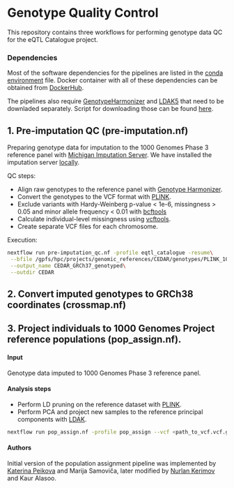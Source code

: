 # Genotype Quality Control
This repository contains three workflows for performing genotype data QC for the eQTL Catalogue project. 

### Dependencies
Most of the software dependencies for the pipelines are listed in the [conda environment](https://github.com/kauralasoo/genotype_qc/blob/master/environment.yml) file. Docker container with all of these dependencies can be obtained from [DockerHub](https://hub.docker.com/repository/docker/eqtlcatalogue/genotype_qc).

The pipelines also require [GenotypeHarmonizer](https://github.com/molgenis/systemsgenetics/wiki/Genotype-Harmonizer) and [LDAK5](http://dougspeed.com/ldak/) that need to be downladed separately. Script for downloading those can be found [here](https://github.com/kauralasoo/genotype_qc/blob/master/download_binaries.sh).

## 1. Pre-imputation QC (pre-imputation.nf)
Preparing genotype data for imputation to the 1000 Genomes Phase 3 reference panel with [Michigan Imputation Server](https://imputationserver.sph.umich.edu). We have installed the imputation server [locally](https://imputationserver.readthedocs.io/en/latest/docker/). 

QC steps:
- Align raw genotypes to the reference panel with [Genotype Harmonizer](https://github.com/molgenis/systemsgenetics/wiki/Genotype-Harmonizer).
- Convert the genotypes to the VCF format with [PLINK](https://www.cog-genomics.org/plink/1.9/). 
- Exclude variants with Hardy-Weinberg p-value < 1e-6, missingness > 0.05 and minor allele frequency < 0.01 with [bcftools](https://samtools.github.io/bcftools/)
- Calculate individual-level missingness using [vcftools](https://vcftools.github.io/perl_module.html).
- Create separate VCF files for each chromosome.

Execution:

```bash
nextflow run pre-imputation_qc.nf -profile eqtl_catalogue -resume\
 --bfile /gpfs/hpc/projects/genomic_references/CEDAR/genotypes/PLINK_100718_1018/CEDAR\
 --output_name CEDAR_GRCh37_genotyped\
 --outdir CEDAR 
```

## 2. Convert imputed genotypes to GRCh38 coordinates (crossmap.nf)

## 3. Project individuals to 1000 Genomes Project reference populations (pop_assign.nf).

#### Input

Genotype data imputed to 1000 Genomes Phase 3 reference panel.

#### Analysis steps

- Perform LD pruning on the reference dataset with [PLINK](https://www.cog-genomics.org/plink/1.9/).
- Perform PCA and project new samples to the reference principal components with [LDAK](http://dougspeed.com/ldak/).

```bash
nextflow run pop_assign.nf -profile pop_assign --vcf <path_to_vcf.vcf.gz> --data_name <study_name>
```
#### Authors

Initial version of the population assignment pipeline was implemented by [Katerina Peikova](https://github.com/peikovakate) and Marija Samoviča, later modified by [Nurlan Kerimov](https://github.com/kerimoff/) and Kaur Alasoo.

